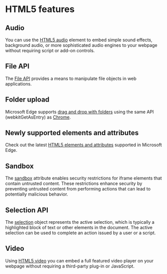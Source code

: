 # HTML5 features

## Audio
You can use the [HTML5 audio](./audio) element to embed simple sound effects, background audio, or more sophisticated audio engines to your webpage without requiring script or add-on controls.

## File API
The [File  API](./file-API) provides a means to manipulate file objects in web applications.

## Folder upload

Microsoft Edge supports [drag and drop with folders](./folder-upload) using the same API (webkitGetAsEntry) as [Chrome](https://developers.google.com/web/updates/2012/07/Drag-and-drop-a-folder-onto-Chrome-now-available).

## Newly supported elements and attributes
Check out the latest [HTML5 elements and attributes](./newly-supported-elements-and-attributes) supported in Microsoft Edge.

## Sandbox
The  [sandbox](./sandbox)  attribute enables security restrictions for iframe elements that contain untrusted content. These restrictions enhance security by preventing untrusted content from performing actions that can lead to potentially malicious behavior.

## Selection API
The  [selection](./selection-API) object represents the active selection, which is typically a highlighted block of text or other elements in the document. The active selection can be used to complete an action issued by a user or a script.

## Video
Using [HTML5 video](./video) you can embed a full featured video player on your webpage without requiring a third-party plug-in or JavaScript.
